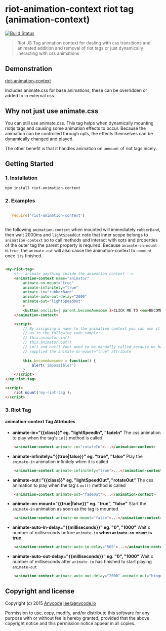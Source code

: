 # riot-animation-context riot tag (animation-context)

[![Build Status](https://travis-ci.org/any-code/riot-animation-context.svg?branch=master)](https://travis-ci.org/any-code/riot-animation-context)

> Riot JS Tag animation context for dealing with css transitions and animated addition and removal of riot tags or just dynamically ineracting with css animations

## Demonstration

[riot-animation-context](https://infuzz.github.io/riot-animation-context/test/ "riot-animation-context - Anycode on GitHub")

Includes animate.css for base animations, these can be overridden or added to in external css.

## Why not just use animate.css

You can still use animate.css. This tag helps when dynamically mounting riotjs tags and causing some animation effects to occur. Because
the animation can be controlled through opts, the effects themselves can be dynamically changed and played. 

The other benefit is that it handles animation on `unmount` of riot tags nicely.

## Getting Started

### 1. Installation

``` bash
npm install riot-animation-context
```

### 2. Examples

``` javascript
   
   require('riot-animation-context')
   
```

the following `animation-context` when mounted will immediately `rubberBand`, then wait 2000ms and `lightSpeedOut` note that inner scope belongs to `animation-context` so to call methods and interact with opts and properties of the outer tag the parent property is required. Because `animate-on-mount` is `true`, the `animate-out` will also cause the animation-context to `unmount` once it is finished.

``` html

<my-riot-tag>
    <!-- animate anything inside the animation context -->
    <animation-context name="animator"
        animate-on-mount="true" 
        animate-infinitely="true" 
        animate-in="rubberBand" 
        animate-auto-out-delay="2000"
        animate-out="lightSpeedOut"
        >
        <button onclick={ parent.becomeAwesome }>CLICK ME TO <em>BECOME AWESOME</em></button>
    </animation-context>

    <script>
        // By assigning a name to the animation context you can use it 
        // as in the following code sample:-
        // this.animator.in()
        // this.animator.out()
        // in() and out() font need to be manually called because we have 
        // supplied the animate-on-mount="true" attribute
        
        this.becomeAwesome = function() {
            alert('impossible!')
        }
    </script>
</my-riot-tag>

<script>
    riot.mount('my-riot-tag');
</script>
```

### 3. Riot Tag

#### animation-context Tag Attributes

- **animate-in="{{class}}" eg. "lightSpeedIn", "fadeIn"**
The css animation to play when the tag's `in()` method is called
```html
    <animation-context animate-in="rotateIn">...</animation-context>
```

- **animate-infinitely="{{true|false}}" eg. "true", "false"**
Play the `animate-in` animation infinitely when it is called
```html
    <animation-context animate-infinitely="true">...</animation-context>
```

- **animate-out="{{class}}" eg. "lightSpeedOut", "rotateOut"**
The css animation to play when the tag's `out()` method is called
```html
    <animation-context animate-out="fadeOut">...</animation-context>
```

- **animate-on-mount="{{true|false}}" eg. "true", "false"**
Start the `animate-in` animation as soon as the tag is mounted 
```html
    <animation-context animate-on-mount="false">...</animation-context>
```

- **animate-auto-in-delay="{{milliseconds}}" eg. "0", "1000"**
Wait x number of milliseconds before `animate-in` **when `animate-on-mount` is true**
```html
    <animation-context animate-auto-in-delay="500">...</animation-context>
```

- **animate-auto-out-delay="{{milliseconds}}" eg. "0", "1000"**
Wait x number of milliseconds after `animate-in` has finished to start playing `animate-out`
```html
    <animation-context animate-auto-out-delay="2000" animate-out="hinge">...</animation-context>
```

## Copyright and license
Copyright (c) 2015 [Anycode](https://anycode.io/ "Anycode") <lee@anycode.io>

Permission to use, copy, modify, and/or distribute this software for any
purpose with or without fee is hereby granted, provided that the above
copyright notice and this permission notice appear in all copies.
